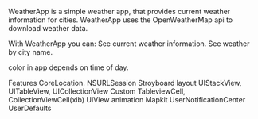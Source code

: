WeatherApp is a simple weather app, that provides current weather information for cities. WeatherApp uses the OpenWeatherMap api to download weather data.

With WeatherApp you can:
See current weather information.
See weather by city name.

color in app depends on time of day.

Features
CoreLocation.
NSURLSession
Stroyboard layout
UIStackView, UITableView, UICollectionView
Custom TableviewCell, CollectionViewCell(xib)
UIView animation
Mapkit
UserNotificationCenter
UserDefaults
